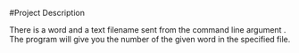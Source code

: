 #Project Description

There is a word and a text filename sent from the command line argument .
The program will give you the number of the given word in the specified file.
